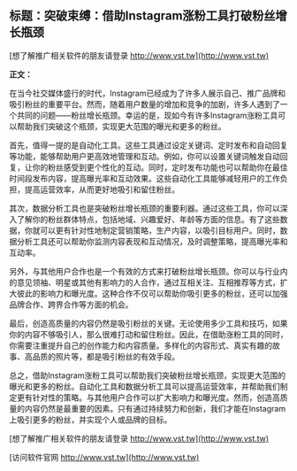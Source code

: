 ## **标题：突破束缚：借助Instagram涨粉工具打破粉丝增长瓶颈**

[想了解推广相关软件的朋友请登录 http://www.vst.tw](http://www.vst.tw)

**正文：**

在当今社交媒体盛行的时代，Instagram已经成为了许多人展示自己、推广品牌和吸引粉丝的重要平台。然而，随着用户数量的增加和竞争的加剧，许多人遇到了一个共同的问题——粉丝增长瓶颈。幸运的是，现如今有许多Instagram涨粉工具可以帮助我们突破这个瓶颈，实现更大范围的曝光和更多的粉丝。

首先，值得一提的是自动化工具。这些工具通过设定关键词、定时发布和自动回复等功能，能够帮助用户更高效地管理和互动。例如，你可以设置关键词触发自动回复，让你的粉丝感受到更个性化的互动。同时，定时发布功能也可以帮助你在最佳时间段发布内容，提高曝光率和互动效果。这些自动化工具能够减轻用户的工作负担，提高运营效率，从而更好地吸引和留住粉丝。

其次，数据分析工具也是突破粉丝增长瓶颈的重要利器。通过这些工具，你可以深入了解你的粉丝群体特点，包括地域、兴趣爱好、年龄等方面的信息。有了这些数据，你就可以更有针对性地制定营销策略，生产内容，以吸引目标用户。同时，数据分析工具还可以帮助你监测内容表现和互动情况，及时调整策略，提高曝光率和互动率。

另外，与其他用户合作也是一个有效的方式来打破粉丝增长瓶颈。你可以与行业内的意见领袖、明星或其他有影响力的人合作，通过互相关注、互相推荐等方式，扩大彼此的影响力和曝光度。这种合作不仅可以帮助你吸引更多的粉丝，还可以加强品牌合作、跨界合作等方面的机会。

最后，创造高质量的内容仍然是吸引粉丝的关键。无论使用多少工具和技巧，如果你的内容不够吸引人，那么很难打动和留住粉丝。因此，在借助涨粉工具的同时，你需要注重提升自己的创作能力和内容质量。多样化的内容形式、真实有趣的故事、高品质的照片等，都是吸引粉丝的有效手段。

总之，借助Instagram涨粉工具可以帮助我们突破粉丝增长瓶颈，实现更大范围的曝光和更多的粉丝。自动化工具和数据分析工具可以提高运营效率，并帮助我们制定更有针对性的策略。与其他用户合作可以扩大影响力和曝光度。然而，创造高质量的内容仍然是最重要的因素。只有通过持续努力和创新，我们才能在Instagram上吸引更多的粉丝，并实现个人或品牌的目标。

[想了解推广相关软件的朋友请登录 http://www.vst.tw](http://www.vst.tw)


[访问软件官网 http://www.vst.tw](http://www.vst.tw)
